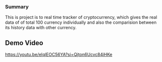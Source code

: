 ### Summary
This is project is to real time tracker of cryptocurrency, which gives the real data of of total 100 currency individually and also the comparision between its history data with other currency.

## Demo Video
https://youtu.be/eIqlEOC56YA?si=Qjton6Ucvc84iHKe

